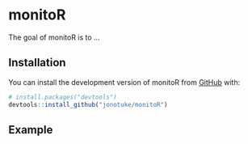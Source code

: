 
<!-- README.md is generated from README.Rmd. Please edit that file -->

# monitoR

<!-- badges: start -->

<!-- badges: end -->

The goal of monitoR is to …

## Installation

You can install the development version of monitoR from
[GitHub](https://github.com/) with:

``` r
# install.packages("devtools")
devtools::install_github("jonotuke/monitoR")
```

## Example
